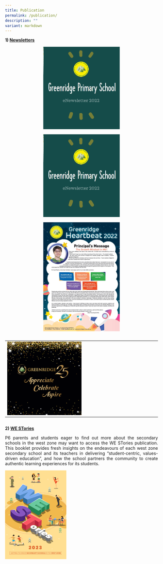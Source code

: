 ```yaml
---
title: Publication
permalink: /publication/
description: ""
variant: markdown
---
```

<b>1)&nbsp;<u>Newsletters</u></b>

<p style="text-align: center;"><a href="https://online.fliphtml5.com/opptc/mfgl/#p=1" target="_blank"> <img src="/images/About%20Us/Publication/Newsletter2022.png" style="width:50%"></a></p>
<p style="text-align: center;"><a href="https://online.fliphtml5.com/ieuwj/slct/#p=1" target="_blank"> <img src="/images/About%20Us/Publication/Newsletter2022.png" style="width:50%"></a></p>
<p style="text-align: center;"><a href="https://drive.google.com/file/d/1GZyAbg9VJArC2H4sjWYwufVREW-YHGkP/view?usp=sharing" target="_blank"> <img src="/images/About%20Us/Publication/grpsheartbeat2022.jpg" style="width:50%"></a></p><table>
  <tbody><tr>
		
</tr></tbody></table><table>
  <tbody><tr>
    <td><a href="https://heyzine.com/flip-book/ee8b43b9d8.html#page/2" target="_blank"> <img src="/images/About%20Us/Publication/Grps25Annv.png" style="width:50%"></a></td>
																																					 
</tr></tbody></table><table>
<thead>
  <tr>
  </tr>
</thead>
</table>

<b>2)&nbsp;<u>WE STories</u></b>

<p style="text-align: justify;">P6 parents and students eager to find out more about the secondary schools in the west zone may want to access the WE STories publication. This booklet provides fresh insights on the endeavours of each west zone secondary school and its teachers in delivering “student-centric, values-driven education”, and how the school partners the community to create authentic learning experiences for its students.</p>

<a href="https://online.fliphtml5.com/obrr/qkde/#p=1" target="_blank"> <img src="/images/About%20Us/Publication/weststories2023.png" style="width:40%"></a>